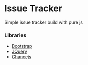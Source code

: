 # Issue Tracker
Simple issue tracker build with pure js

### Libraries
* [Bootstrap](https://getbootstrap.com/docs/)
* [JQuery](https://api.jquery.com/)
* [Chancejs](http://chancejs.com/)

